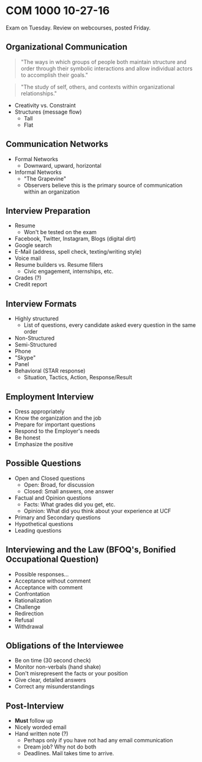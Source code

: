 COM 1000 10-27-16
==================================================================

Exam on Tuesday. Review on webcourses, posted Friday. 

## Organizational Communication
> "The ways in which groups of people both maintain structure and order through their symbolic interactions and allow individual actors
to accomplish their goals."

> "The study of self, others, and contexts within organizational relationships."

- Creativity vs. Constraint
- Structures (message flow)
    - Tall
    - Flat

## Communication Networks
- Formal Networks
    - Downward, upward, horizontal
- Informal Networks
    - "The Grapevine"
    - Observers believe this is the primary source of communication within an organization

## Interview Preparation
- Resume
    - Won't be tested on the exam
- Facebook, Twitter, Instagram, Blogs (digital dirt)
- Google search
- E-Mail (address, spell check, texting/writing style)
- Voice mail
- Resume builders vs. Resume fillers
    - Civic engagement, internships, etc.
- Grades (?)
- Credit report

## Interview Formats
- Highly structured
    - List of questions, every candidate asked every question in the same order
- Non-Structured
- Semi-Structured
- Phone
- "Skype"
- Panel
- Behavioral (STAR response)
    - Situation, Tactics, Action, Response/Result

## Employment Interview
- Dress appropriately
- Know the organization and the job
- Prepare for important questions
- Respond to the Employer's needs
- Be honest
- Emphasize the positive

## Possible Questions
- Open and Closed questions
    - Open: Broad, for discussion
    - Closed: Small answers, one answer
- Factual and Opinion questions
    - Facts: What grades did you get, etc.
    - Opinion: What did you think about your experience at UCF
- Primary and Secondary questions
- Hypothetical questions
- Leading questions

## Interviewing and the Law (BFOQ's, Bonified Occupational Question)
- Possible responses...
- Acceptance without comment
- Acceptance with comment
- Confrontation
- Rationalization
- Challenge
- Redirection
- Refusal
- Withdrawal

## Obligations of the Interviewee
- Be on time (30 second check)
- Monitor non-verbals (hand shake)
- Don't misrepresent the facts or your position
- Give clear, detailed answers
- Correct any misunderstandings

## Post-Interview
- **Must** follow up
- Nicely worded email
- Hand written note (?)
    - Perhaps only if you have not had any email communication
    - Dream job? Why not do both
    - Deadlines. Mail takes time to arrive.